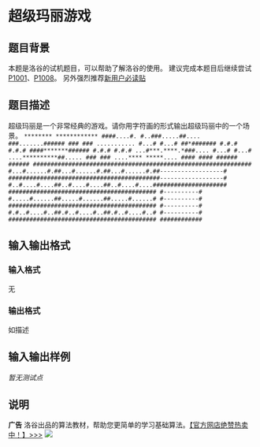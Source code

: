 # 超级玛丽游戏

## 题目背景

本题是洛谷的试机题目，可以帮助了解洛谷的使用。 建议完成本题目后继续尝试 [P1001](/problem/P1001)、[P1008](/problem/P1008)。 另外强烈推荐[新用户必读贴](/discuss/show/241461) 

## 题目描述

超级玛丽是一个非常经典的游戏。请你用字符画的形式输出超级玛丽中的一个场景。 ``` ******** ************ ####....#.
#..###.....##.... ###.......###### ### ### ........... #...# #...# ##*#######
#.#.# #.#.# ####*******###### #.#.# #.#.# ...#***.****.*###.... #...# #...#
....**********##..... ### ### ....**** *****.... #### #### ###### ######
##############################################################
#...#......#.##...#......#.##...#......#.##------------------#
###########################################------------------#
#..#....#....##..#....#....##..#....#....#####################
########################################## #----------#
#.....#......##.....#......##.....#......# #----------#
########################################## #----------#
#.#..#....#..##.#..#....#..##.#..#....#..# #----------#
########################################## ############ ```

## 输入输出格式

### 输入格式

  

无

### 输出格式

  

如描述

## 输入输出样例

_暂无测试点_

## 说明

**广告** 洛谷出品的算法教材，帮助您更简单的学习基础算法。[【官方网店绝赞热卖中！】>>>](https://item.taobao.com/item.htm?id=637730514783) [![](https://cdn.luogu.com.cn/upload/image_hosting/njc7dlng.png)](https://item.taobao.com/item.htm?id=637730514783)

